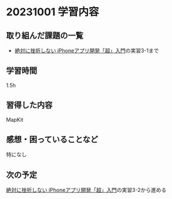 # 20231001 学習内容

## 取り組んだ課題の一覧

- [絶対に挫折しない iPhoneアプリ開発「超」入門](https://www.amazon.co.jp/絶対に挫折しない-iPhoneアプリ開発「超」入門-第7版-【Xcode-完全対応-ebook/dp/B07KQTQ5VJ/ref=tmm_kin_swatch_0?_encoding=UTF8&qid=&sr=)の実習3-1まで

## 学習時間

1.5h

## 習得した内容

MapKit

## 感想・困っていることなど

特になし

## 次の予定

[絶対に挫折しない iPhoneアプリ開発「超」入門](https://www.amazon.co.jp/絶対に挫折しない-iPhoneアプリ開発「超」入門-第7版-【Xcode-完全対応-ebook/dp/B07KQTQ5VJ/ref=tmm_kin_swatch_0?_encoding=UTF8&qid=&sr=)の実習3-2から進める
